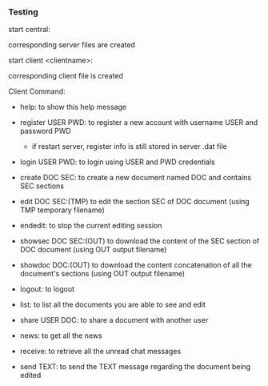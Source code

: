 ### Testing



start central:

corresponding server files are created

start client \<clientname>:

corresponding client file is created



Client Command:

- help: to show this help message

- register USER PWD: to register a new account with username USER and password PWD

  - if restart server, register info is still stored in server .dat file

- login USER PWD: to login using USER and PWD credentials

- create DOC SEC: to create a new document named DOC and contains SEC sections

- edit DOC SEC:(TMP) to edit the section SEC of DOC document (using TMP temporary filename)

- endedit: to stop the current editing session

- showsec DOC SEC:(OUT) to download the content of the SEC section of DOC document (using OUT output filename)

- showdoc DOC:(OUT) to download the content concatenation of all the document's sections (using OUT output filename)

- logout: to logout

- list: to list all the documents you are able to see and edit

- share USER DOC: to share a document with another user

- news: to get all the news

- receive: to retrieve all the unread chat messages

- send TEXT: to send the TEXT message regarding the document being edited

  